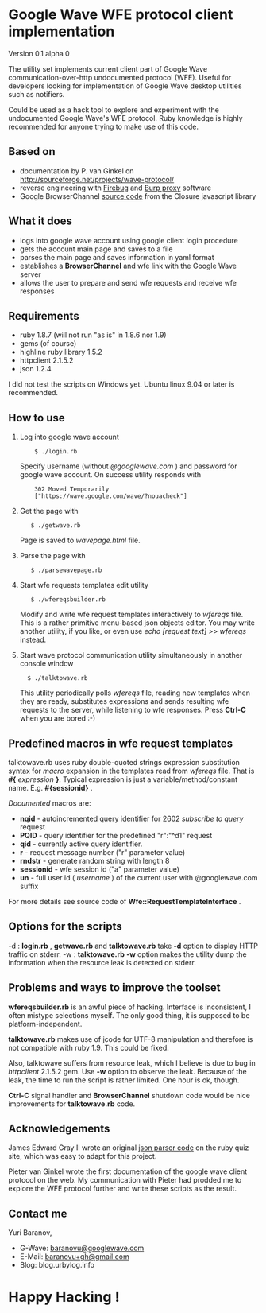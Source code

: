 Google Wave WFE protocol client implementation
==============================================

Version 0.1 alpha 0

The utility set implements current client part of Google Wave communication-over-http undocumented protocol (WFE).
Useful for developers looking for implementation of Google Wave desktop utilities such as notifiers.

Could be used as a hack tool to explore and experiment with the undocumented Google Wave's WFE protocol.
Ruby knowledge is highly recommended for anyone trying to make use of this code.

Based on
--------

- documentation by P. van Ginkel on http://sourceforge.net/projects/wave-protocol/
- reverse engineering with [Firebug](http://getfirebug.com "A firefox extension")
  and  [Burp proxy](http://portswigger.net/proxy/) software
- Google BrowserChannel [source code](http://closure-library.googlecode.com/svn/docs/closure_goog_net_browserchannel.js.source.html)
  from the Closure javascript library

What it does
------------

- logs into google wave account using google client login procedure
- gets the account main page and saves to a file
- parses the main page and saves information in yaml format
- establishes a **BrowserChannel** and wfe link with the Google Wave server
- allows the user to prepare and send wfe requests and receive wfe responses


Requirements
------------

- ruby 1.8.7 (will not run "as is" in 1.8.6 nor 1.9)
- gems (of course)
- highline ruby library 1.5.2
- httpclient 2.1.5.2 
- json   1.2.4

I did not test the scripts on Windows yet. Ubuntu linux 9.04 or later is recommended.

How to use
----------

1. Log into google wave account

           $ ./login.rb

   Specify  username (without _@googlewave.com_ ) and password for google wave account. On success
   utility responds with

           302 Moved Temporarily
           ["https://wave.google.com/wave/?nouacheck"]

2. Get the page with

          $ ./getwave.rb

   Page is saved to _wavepage.html_ file.

3. Parse the page with

          $ ./parsewavepage.rb

4. Start wfe requests templates edit utility

          $ ./wfereqsbuilder.rb

   Modify and write wfe request templates interactively to _wfereqs_ file. This is a rather primitive
   menu-based json objects editor. You may write another utility, if you like,
   or even use _echo [request text] >> wfereqs_ instead.

5. Start wave protocol communication utility simultaneously in another console window

         $ ./talktowave.rb

   This utility periodically polls _wfereqs_ file, reading new templates when they are ready, substitutes expressions
   and sends resulting wfe requests to the server, while listening to wfe responses.
   Press **Ctrl-C** when you are bored :-)


Predefined macros in wfe request templates
------------------------------------------

talktowave.rb uses ruby double-quoted strings expression substitution syntax for _macro_ expansion in the templates
read from _wfereqs_ file. That is **#{** _expression_ **}**. Typical expression is just a variable/method/constant name.
E.g. **#{sessionid}** .

_Documented_ macros are:

- **nqid** - autoincremented query identifier for 2602 _subscribe to query_ request
- **PQID** - query identifier for the predefined "r":"^d1" request
- **qid**  - currently active query identifier.
- **r**    - request message number  ("r" parameter  value)
- **rndstr**  - generate random string with length 8
- **sessionid**  - wfe session id  ("a" parameter value)
- **un**      - full user id ( _username_ ) of the current user with @googlewave.com suffix

For more details see source code of  **Wfe::RequestTemplateInterface** .


Options for the scripts
-----------------------------------

-d : **login.rb** , **getwave.rb** and **talktowave.rb**  take **-d** option to display HTTP traffic on stderr.
-w : **talktowave.rb**  **-w** option makes the utility dump the information when the resource leak is detected on stderr.


Problems and ways to improve the toolset
----------------------------------------

**wfereqsbuilder.rb** is an awful piece of hacking. Interface is inconsistent, I often mistype selections myself.
The only good thing, it is supposed to be platform-independent.

**talktowave.rb** makes use of jcode for UTF-8 manipulation and therefore is not compatible with ruby 1.9. This could be fixed.

Also, talktowave suffers from resource leak, which I believe is due to bug in  _httpclient_  2.1.5.2 gem.
Use **-w** option to observe the leak. Because of the leak, the time to run the script is rather limited.
One hour is ok, though.

**Ctrl-C** signal handler and **BrowserChannel** shutdown code would be nice improvements for  **talktowave.rb** code.


Acknowledgements
----------------

 James Edward Gray II wrote an original [json parser code](http://rubyquiz.com/quiz155.html "Parsing JSON") on the
 ruby quiz site,  which was easy to adapt for this project.

 Pieter van Ginkel  wrote the first documentation of the google wave client protocol on the web. My
 communication with Pieter had prodded me to explore the WFE protocol further and write these scripts as the result.


Contact me
----------

Yuri Baranov,

- G-Wave: baranovu@googlewave.com
- E-Mail: baranovu+gh@gmail.com
- Blog:   blog.urbylog.info


Happy Hacking !
===============